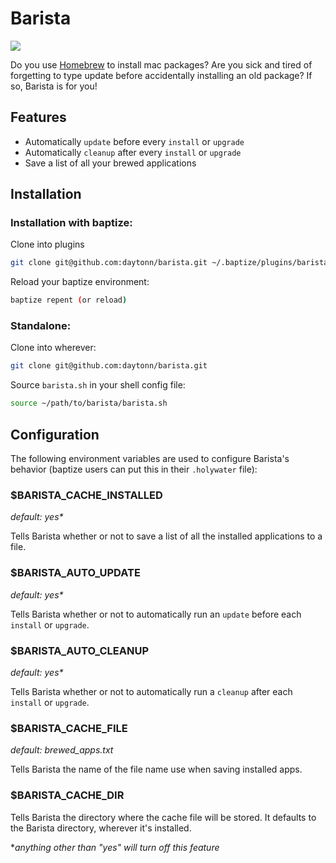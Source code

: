 Barista
=======

![](https://raw.githubusercontent.com/daytonn/barista/master/barista.jpg)

Do you use [Homebrew](http://brew.sh) to install mac packages? Are you sick and tired of forgetting to type update before accidentally installing an old package? If so, Barista is for you!

Features
--------

* Automatically `update` before every `install` or `upgrade`
* Automatically `cleanup` after every `install` or `upgrade`
* Save a list of all your brewed applications

Installation
------------

### Installation with baptize:

Clone into plugins

```sh
git clone git@github.com:daytonn/barista.git ~/.baptize/plugins/barista
```

Reload your baptize environment:

```sh
baptize repent (or reload)
```

### Standalone:

Clone into wherever:

```sh
git clone git@github.com:daytonn/barista.git
```

Source `barista.sh` in your shell config file:

```sh
source ~/path/to/barista/barista.sh
```

Configuration
-------------

The following environment variables are used to configure Barista's behavior (baptize users can put this in their `.holywater` file):

### $BARISTA\_CACHE\_INSTALLED
_default: yes*_

Tells Barista whether or not to save a list of all the installed applications to a file.


### $BARISTA\_AUTO\_UPDATE
_default: yes*_

Tells Barista whether or not to automatically run an `update` before each `install` or `upgrade`.

### $BARISTA\_AUTO\_CLEANUP
_default: yes*_

Tells Barista whether or not to automatically run a `cleanup` after each `install` or `upgrade`.

### $BARISTA\_CACHE\_FILE
*default: brewed_apps.txt*

Tells Barista the name of the file name use when saving installed apps.

### $BARISTA\_CACHE\_DIR

Tells Barista the directory where the cache file will be stored. It defaults to the Barista directory, wherever it's installed. 

*_anything other than "yes" will turn off this feature_
